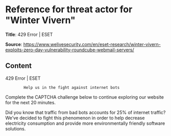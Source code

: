 # Reference for threat actor for "Winter Vivern"

**Title**: 429 Error | ESET

**Source**: https://www.welivesecurity.com/en/eset-research/winter-vivern-exploits-zero-day-vulnerability-roundcube-webmail-servers/

## Content










429 Error | ESET

















            Help us in the fight against internet bots
        
Complete the CAPTCHA challenge below to continue exploring our website for the next 20 minutes.













Did you know that traffic from bad bots accounts for 25% of internet traffic?
We’ve decided to fight this phenomenon in order to help decrease electricity consumption and provide more environmentally friendly software solutions.











